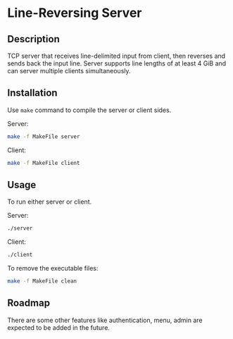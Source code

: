 # Line-Reversing Server

## Description
TCP server that receives line-delimited input from client, then reverses and sends back the input line. Server supports line lengths of at least 4 GiB and can server multiple clients simultaneously. 

## Installation

Use `make` command to compile the server or client sides.

Server:
```bash
make -f MakeFile server
```

Client:
```bash
make -f MakeFile client
```

## Usage

To run either server or client.

Server:
```bash
./server
```
Client:
```bash
./client
```
To remove the executable files:
```bash
make -f MakeFile clean
```

## Roadmap
There are some other features like authentication, menu, admin are expected to be added in the future.